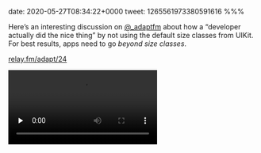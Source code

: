 date: 2020-05-27T08:34:22+0000
tweet: 1265561973380591616
%%%

Here’s an interesting discussion on [@_adaptfm](https://twitter.com/_adaptfm) about how a “developer actually did the nice thing” by not using the default size classes from UIKit. For best results, apps need to go *beyond size classes*.

[relay.fm/adapt/24](https://www.relay.fm/adapt/24)

<video src="7tXu6M_pUrwhPYn8.mp4" controls preload="none" />
